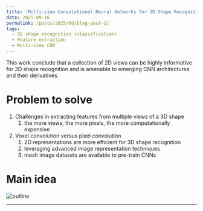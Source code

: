 ```yaml
---
title: 'Multi-view Convolutional Neural Networks for 3D Shape Recognition'
date: 2025-09-16
permalink: /posts/2025/09/blog-post-1/
tags:
  - 3D shape recognition (classification)
  - Feature extraction
  - Multi-view CNN
---
```


This work conclude that a collection of 2D views can be highly informative for 3D shape recognition and is amenable to emerging CNN architectures and their derivatives.

Problem to solve
======

1. Challenges in extracting features from multiple views of a 3D shape
   1. the more views, the more pixels, the more computationally expensive
2. Voxel convolution versus pixel convolution
   1. 2D representations are more efficient for 3D shape recognition
   2. leveraging advanced image representation techniques
   3. mesh image datasets are available to pre-train CNNs

Main idea
======

![outline](https://worfsmile.github.io//assets/images/2025-09-16-blog-post-1/img1.png)

------
